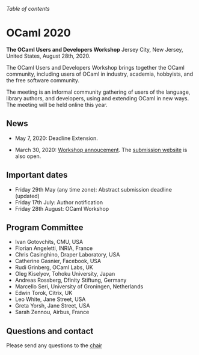 <!-- ((! set title 2020 !)) -->

*Table of contents*

OCaml 2020
==========

**The OCaml Users and Developers Workshop**
Jersey City, New Jersey, United States, August 28th, 2020.

The OCaml Users and Developers Workshop brings together the OCaml
community, including users of OCaml in industry, academia, hobbyists,
and the free software community.

The meeting is an informal community gathering of users of the language,
library authors, and developers, using and extending OCaml in new ways.
The meeting will be held online this year.

News
----
- May 7, 2020: Deadline Extension.

- March 30, 2020: [Workshop annoucement](https://icfp20.sigplan.org/home/ocaml-2020#Call-for-Presentations). The [submission website](https://ocaml2020.hotcrp.com/) is also open.

Important dates
---------------

- Friday 29th May (any time zone): Abstract submission deadline (updated)
- Friday 17th July: Author notification
- Friday 28th August: OCaml Workshop

Program Committee
-----------------

- Ivan Gotovchits, CMU, USA
- Florian Angeletti, INRIA, France
- Chris Casinghino, Draper Laboratory, USA
- Catherine Gasnier, Facebook, USA
- Rudi Grinberg, OCaml Labs, UK
- Oleg Kiselyov, Tohoku University, Japan
- Andreas Rossberg, Dfinity Stiftung, Germany
- Marcello Seri, University of Groningen, Netherlands
- Edwin Torok, Citrix, UK
- Leo White, Jane Street, USA
- Greta Yorsh, Jane Street, USA
- Sarah Zennou, Airbus, France

Questions and contact
---------------------

Please send any questions to the [chair](mailto:ivg@ieee.org)
